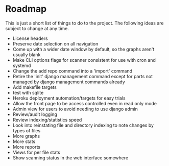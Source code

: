 Roadmap
=======

This is just a short list of things to do to the project. The following ideas are subject to change at any time.

- License headers
- Preserve date selection on all navigation
- Come up with a wider date window by default, so the graphs aren't usually blank
- Make CLI options flags for scanner consistent for use with cron and systemd
- Change the add repo command into a 'import' command
- Retire the 'init' django management command except for parts not managed by django management commands already
- Add makefile targets
- test with sqlite
- Heroku deployment automation/targets for easy trials
- Allow the front page to be access controlled even in read only mode
- Admin view for users to avoid needing to use django admin
- Review/audit logging
- Review indexing/statistics speed
- Look into reinstating file and directory indexing to note changes by types of files
- More graphs
- More stats
- More reports
- Views for per file stats
- Show scanning status in the web interface somewhere



